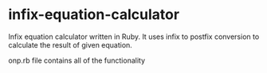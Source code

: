 # infix-equation-calculator
Infix equation calculator written in Ruby. It uses infix to postfix conversion to calculate the result of given equation.

onp.rb file contains all of the functionality

